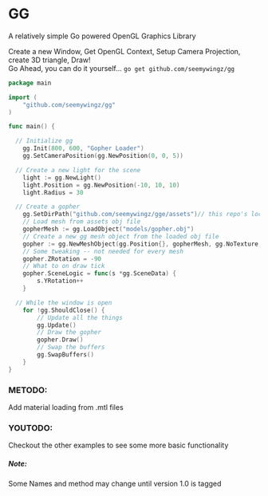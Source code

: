 # GG
A relatively simple Go powered OpenGL Graphics Library

Create a new Window, Get OpenGL Context, Setup Camera Projection, create 3D triangle, Draw!  
Go Ahead, you can do it yourself...
`go get github.com/seemywingz/gg`
```go
package main

import (
	"github.com/seemywingz/gg"
)

func main() {

  // Initialize gg
	gg.Init(800, 600, "Gopher Loader")
	gg.SetCameraPosition(gg.NewPosition(0, 0, 5))

  // Create a new light for the scene
	light := gg.NewLight()
	light.Position = gg.NewPosition(-10, 10, 10)
	light.Radius = 30

  // Create a gopher
	gg.SetDirPath("github.com/seemywingz/gge/assets")// this repo's location
	// Load mesh from assets obj file
	gopherMesh := gg.LoadObject("models/gopher.obj")
	// Create a new gg mesh object from the loaded obj file
	gopher := gg.NewMeshObject(gg.Position{}, gopherMesh, gg.NoTexture, gg.Shader["phong"])
	// Some tweaking -- not needed for every mesh
	gopher.ZRotation = -90
	// What to on draw tick
	gopher.SceneLogic = func(s *gg.SceneData) {
		s.YRotation++
	}

  // While the window is open
	for !gg.ShouldClose() {
		// Update all the things
		gg.Update()
		// Draw the gopher
		gopher.Draw()
		// Swap the buffers
		gg.SwapBuffers()
	}
}
```
### METODO:
Add material loading from .mtl files
### YOUTODO:
Checkout the other examples to see some more basic functionality

##### Note:
Some Names and method may change until version 1.0 is tagged
